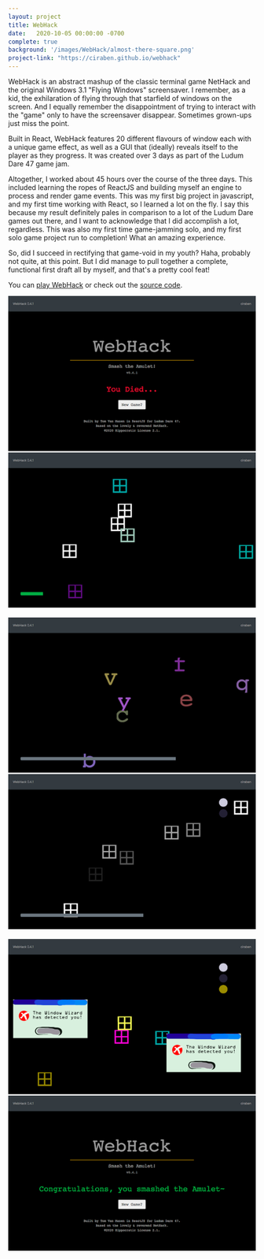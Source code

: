 ```yaml
---
layout: project
title: WebHack
date:   2020-10-05 00:00:00 -0700
complete: true
background: '/images/WebHack/almost-there-square.png'
project-link: "https://ciraben.github.io/webhack"
---
```


WebHack is an abstract mashup of the classic terminal game NetHack and the original Windows 3.1 "Flying Windows" screensaver. I remember, as a kid, the exhilaration of flying through that starfield of windows on the screen. And I equally remember the disappointment of trying to interact with the "game" only to have the screensaver disappear. Sometimes grown-ups just miss the point.

Built in React, WebHack features 20 different flavours of window each with a unique game effect, as well as a GUI that (ideally) reveals itself to the player as they progress. It was created over 3 days as part of the Ludum Dare 47 game jam.

Altogether, I worked about 45 hours over the course of the three days. This included learning the ropes of ReactJS and building myself an engine to process and render game events. This was my first big project in javascript, and my first time working with React, so I learned a lot on the fly. I say this because my result definitely pales in comparison to a lot of the Ludum Dare games out there, and I want to acknowledge that I did accomplish a lot, regardless. This was also my first time game-jamming solo, and my first solo game project run to completion! What an amazing experience.

So, did I succeed in rectifying that game-void in my youth? Haha, probably not quite, at this point. But I did manage to pull together a complete, functional first draft all by myself, and that's a pretty cool feat!

You can [play WebHack](https://ciraben.github.io/webhack/) or check out the [source code](https://github.com/ciraben/webhack).

<div class="container border rounded py-3">
  <div class="row">
    <div class="col-md-6">
      <img class="img-fluid mw-50" src="/images/WebHack/you-died.png">
    </div>
    <div class="col-md-6">
      <img class="img-fluid mw-50" src="/images/WebHack/average.png">
    </div>
  </div>
  <br>
  <div class="row">
    <div class="col-md-6">
      <img class="img-fluid mw-50" src="/images/WebHack/hallu.png">
    </div>
    <div class="col-md-6">
      <img class="img-fluid mw-50" src="/images/WebHack/grayscale.png">
    </div>
  </div>
  <br>
  <div class="row">
    <div class="col-md-6">
      <img class="img-fluid mw-50" src="/images/WebHack/almost-there.png">
    </div>
    <div class="col-md-6">
      <img class="img-fluid mw-50" src="/images/WebHack/congratz.png">
    </div>
  </div>
</div>
